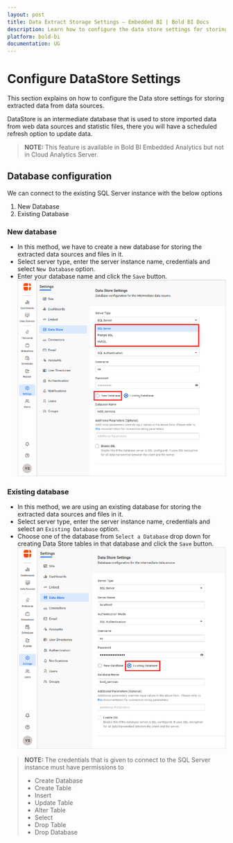 ```yaml
---
layout: post
title: Data Extract Storage Settings – Embedded BI | Bold BI Docs
description: Learn how to configure the data store settings for storing extracted data from data sources in Bold BI.
platform: bold-bi
documentation: UG
---
```


# Configure DataStore Settings

This section explains on how to configure the Data store settings for storing extracted data from data sources. 

DataStore is an intermediate database that is used to store imported data from web data sources and statistic files, there you will have a scheduled refresh option to update data.

> **NOTE:** This feature is available in Bold BI Embedded Analytics but not in Cloud Analytics Server.

## Database configuration

We can connect to the existing SQL Server instance with the below options
1. New Database
2. Existing Database

### New database

* In this method, we have to create a new database for storing the extracted data sources and files in it.  
* Select server type, enter the server instance name, credentials and select `New Database` option.  
* Enter your database name and click the `Save` button.  
![Data store settings](/static/assets/site-administration/images/datastore-settings.png#width=65%)  

### Existing database
* In this method, we are using an existing database for storing the extracted data sources and files in it.        
* Select server type, enter the server instance name, credentials and select an `Existing Database` option.  
* Choose one of the database from `Select a Database` drop down for creating Data Store tables in that database and click the `Save` button.  
![Datastore for existing database](/static/assets/site-administration/images/datastore-existing-db.png#width=65%)  
     
> **NOTE:**  The credentials that is given to connect to the SQL Server instance must have permissions to 
>  * Create Database
>  * Create Table
>  * Insert
>  * Update Table
>  * Alter Table
>  * Select
>  * Drop Table
>  * Drop Database 
